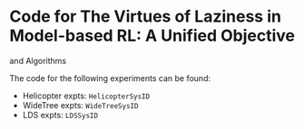 # Code for The Virtues of Laziness in Model-based RL: A Unified Objective 
and Algorithms

The code for the following experiments can be found:
- Helicopter expts: `HelicopterSysID`
- WideTree expts: `WideTreeSysID`
- LDS expts: `LDSSysID`
